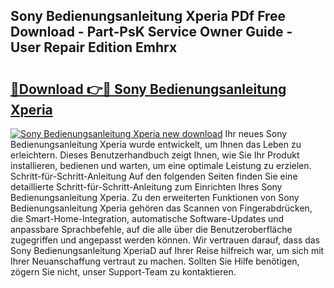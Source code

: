 ## Sony Bedienungsanleitung Xperia PDf Free Download - Part-PsK Service Owner Guide - User Repair Edition Emhrx

# <h2><a href="http://df44gyp.blite.top/?on=Sony+Bedienungsanleitung+Xperia">🔗Download 👉🔴 Sony Bedienungsanleitung Xperia</a></h2>

[![Sony Bedienungsanleitung Xperia new download](https://i.imgur.com/lujVjoI.png)](http://df44gyp.blite.top/?on=Sony+Bedienungsanleitung+Xperia)
Ihr neues Sony Bedienungsanleitung Xperia wurde entwickelt, um Ihnen das Leben zu erleichtern. Dieses Benutzerhandbuch zeigt Ihnen, wie Sie Ihr Produkt installieren, bedienen und warten, um eine optimale Leistung zu erzielen. Schritt-für-Schritt-Anleitung Auf den folgenden Seiten finden Sie eine detaillierte Schritt-für-Schritt-Anleitung zum Einrichten Ihres Sony Bedienungsanleitung Xperia. Zu den erweiterten Funktionen von Sony Bedienungsanleitung Xperia gehören das Scannen von Fingerabdrücken, die Smart-Home-Integration, automatische Software-Updates und anpassbare Sprachbefehle, auf die alle über die Benutzeroberfläche zugegriffen und angepasst werden können. Wir vertrauen darauf, dass das Sony Bedienungsanleitung XperiaD auf Ihrer Reise hilfreich war, um sich mit Ihrer Neuanschaffung vertraut zu machen. Sollten Sie Hilfe benötigen, zögern Sie nicht, unser Support-Team zu kontaktieren.
